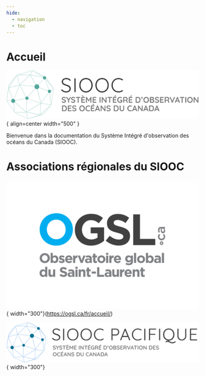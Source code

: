```yaml
---
hide:
  - navigation
  - toc
---
```


# Accueil

![Logo du SIOOC](assets/logos/cioos-national-color.fr.svg){ align=center width="500" }

Bienvenue dans la documentation du Système Intégré d'observation des océans du Canada (SIOOC).

# Associations régionales du SIOOC

![SLGO Logo](./assets/logos/OGSL_Logo.png){ width="300"}(https://ogsl.ca/fr/accueil/)  

![CIOOS Pacific](./assets/logos/pacific_fr.png){ width="300"}  
